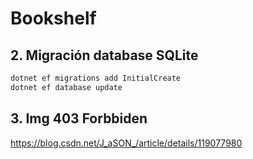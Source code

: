 # Bookshelf

## 2. Migración database SQLite

```powershell
dotnet ef migrations add InitialCreate
dotnet ef database update

```

## 3. Img 403 Forbbiden
https://blog.csdn.net/J_aSON_/article/details/119077980
